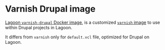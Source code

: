 # Varnish Drupal image

[Lagoon `varnish-drupal` Docker image](https://github.com/amazeeio/lagoon/blob/master/images/varnish-drupal/Dockerfile),
is a customized [`varnish` image](varnish.md) to use within Drupal projects in Lagoon.

It differs from `varnish` only for `default.vcl` file, optimized for Drupal on Lagoon.

